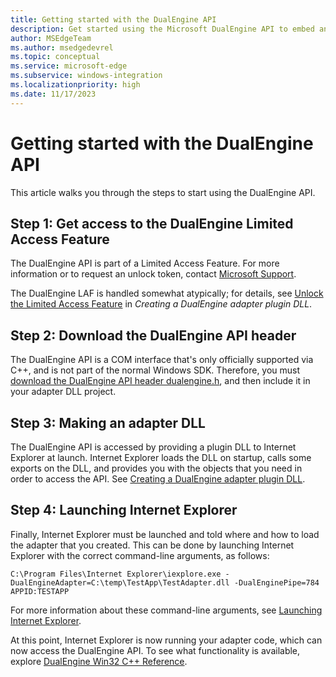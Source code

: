 ```yaml
---
title: Getting started with the DualEngine API
description: Get started using the Microsoft DualEngine API to embed and control an Internet Explorer instance within your app, to provide a browsing experience that's equivalent to a normal Internet Explorer tab, providing increased compatibility with legacy websites.
author: MSEdgeTeam
ms.author: msedgedevrel
ms.topic: conceptual
ms.service: microsoft-edge
ms.subservice: windows-integration
ms.localizationpriority: high
ms.date: 11/17/2023
---
```

# Getting started with the DualEngine API

This article walks you through the steps to start using the DualEngine API.


<!-- ====================================================================== -->
## Step 1: Get access to the DualEngine Limited Access Feature

The DualEngine API is part of a Limited Access Feature. For more information or to request an unlock token, contact [Microsoft Support](https://go.microsoft.com/fwlink/?linkid=2271232&clcid=0x409).

The DualEngine LAF is handled somewhat atypically; for details, see [Unlock the Limited Access Feature](concepts/adapter-dll.md#unlock-the-limited-access-feature) in _Creating a DualEngine adapter plugin DLL_.


<!-- ====================================================================== -->
## Step 2: Download the DualEngine API header

The DualEngine API is a COM interface that's only officially supported via C++, and is not part of the normal Windows SDK.  Therefore, you must [download the DualEngine API header dualengine.h](https://download.microsoft.com/download/c/5/0/c5035487-bd78-4fd0-9cc4-e1c5a3b654b7/dualengine.h), and then include it in your adapter DLL project.


<!-- ====================================================================== -->
## Step 3: Making an adapter DLL

The DualEngine API is accessed by providing a plugin DLL to Internet Explorer at launch.  Internet Explorer loads the DLL on startup, calls some exports on the DLL, and provides you with the objects that you need in order to access the API.  See [Creating a DualEngine adapter plugin DLL](concepts/adapter-dll.md).


<!-- ====================================================================== -->
## Step 4: Launching Internet Explorer

Finally, Internet Explorer must be launched and told where and how to load the adapter that you created.  This can be done by launching Internet Explorer with the correct command-line arguments, as follows:

```
C:\Program Files\Internet Explorer\iexplore.exe -DualEngineAdapter=C:\temp\TestApp\TestAdapter.dll -DualEnginePipe=784 APPID:TESTAPP
```

For more information about these command-line arguments, see [Launching Internet Explorer](concepts/launching-internet-explorer.md).

At this point, Internet Explorer is now running your adapter code, which can now access the DualEngine API.  To see what functionality is available, explore [DualEngine Win32 C++ Reference](reference/index.md).

